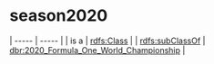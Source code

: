 # season2020

| ----- | ----- |
| is a | [rdfs:Class](http://www.w3.org/2000/01/rdf-schema#Class) |
| [rdfs:subClassOf](http://www.w3.org/2000/01/rdf-schema#subClassOf) | [dbr:2020_Formula_One_World_Championship](http://dbpedia.org/resource/2020_Formula_One_World_Championship) |